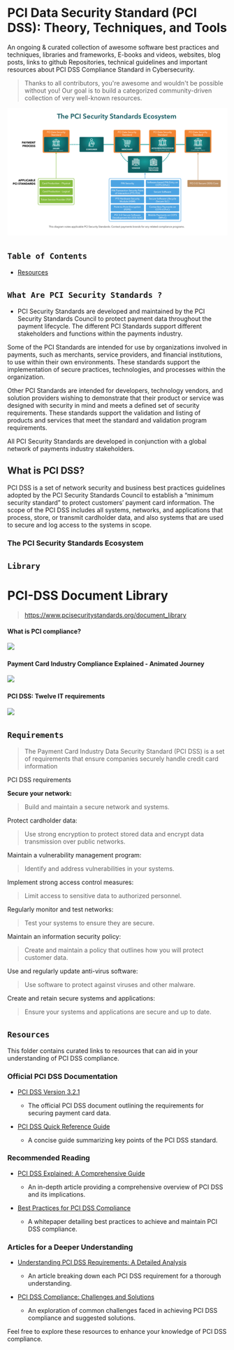 # PCI Data Security Standard (PCI DSS): Theory, Techniques, and Tools


An ongoing & curated collection of awesome software best practices and techniques, libraries and frameworks, E-books and videos, websites, blog posts, links to github Repositories, technical guidelines and important resources about  PCI DSS Compliance Standard in Cybersecurity.
> Thanks to all contributors, you're awesome and wouldn't be possible without you! Our goal is to build a categorized community-driven collection of very well-known resources.


![ecossytem](https://github.com/paulveillard/cybersecurity-pci-dss-compliance/blob/main/img/pci_security_standard_ecosystem.png)

## `Table of Contents`
- [Resources](#resources)


## `What Are PCI Security Standards ?`
- PCI Security Standards are developed and maintained by the PCI Security Standards Council to protect payment data throughout the payment lifecycle. The different PCI Standards support different stakeholders and functions within the payments industry.

Some of the PCI Standards are intended for use by organizations involved in payments, such as merchants, service providers, and financial institutions, to use within their own environments. These standards support the implementation of secure practices, technologies, and processes within the organization.

Other PCI Standards are intended for developers, technology vendors, and solution providers wishing to demonstrate that their product or service was designed with security in mind and meets a defined set of security requirements. These standards support the validation and listing of products and services that meet the standard and validation program requirements.

All PCI Security Standards are developed in conjunction with a global network of payments industry stakeholders.


## What is PCI DSS?
PCI DSS is a set of network security and business best practices guidelines adopted by the PCI Security Standards Council to establish a “minimum security standard” to protect customers’ payment card information. The scope of the PCI DSS includes all systems, networks, and applications that process, store, or transmit cardholder data, and also systems that are used to secure and log access to the systems in scope.


### The PCI Security Standards Ecosystem

## `Library`

PCI-DSS Document Library
========================
> https://www.pcisecuritystandards.org/document_library

#### What is PCI compliance?
[![](https://i.ytimg.com/vi/b6xplJbic6s/hqdefault.jpg)](https://www.youtube.com/watch?v=b6xplJbic6s)

#### Payment Card Industry Compliance Explained - Animated Journey
[![](https://i.ytimg.com/vi/4MRKENpQqs8/hqdefault.jpg)](https://www.youtube.com/watch?v=4MRKENpQqs8)

#### PCI DSS: Twelve IT requirements
[![](https://i.ytimg.com/vi/HiN93kp6Dgc/hqdefault.jpg)](https://www.youtube.com/watch?v=HiN93kp6Dgc)

## `Requirements`
> The Payment Card Industry Data Security Standard (PCI DSS) is a set of requirements that ensure companies securely handle credit card information

PCI DSS requirements

**Secure your network:**
> Build and maintain a secure network and systems.

Protect cardholder data: 
> Use strong encryption to protect stored data and encrypt data transmission over public networks.
 
Maintain a vulnerability management program:
> Identify and address vulnerabilities in your systems.

Implement strong access control measures:
> Limit access to sensitive data to authorized personnel.

Regularly monitor and test networks: 
> Test your systems to ensure they are secure.

Maintain an information security policy:
> Create and maintain a policy that outlines how you will protect customer data. 

Use and regularly update anti-virus software: 

> Use software to protect against viruses and other malware.

Create and retain secure systems and applications:

> Ensure your systems and applications are secure and up to date.





## `Resources`

This folder contains curated links to resources that can aid in your understanding of PCI DSS compliance.

### Official PCI DSS Documentation

- [PCI DSS Version 3.2.1](https://www.pcisecuritystandards.org/documents/PCI_DSS_v3-2-1.pdf)
  - The official PCI DSS document outlining the requirements for securing payment card data.

- [PCI DSS Quick Reference Guide](https://www.pcisecuritystandards.org/documents/PCI_DSS_Quick_Reference_Guide.pdf)
  - A concise guide summarizing key points of the PCI DSS standard.

### Recommended Reading

- [PCI DSS Explained: A Comprehensive Guide](https://www.itgovernance.eu/blog/en/a-guide-to-the-4-pci-dss-compliance-levels)
  - An in-depth article providing a comprehensive overview of PCI DSS and its implications.

- [Best Practices for PCI DSS Compliance](https://www.bluefin.com/bluefin-news/12-best-practices-pci-dss-compliance/)
  - A whitepaper detailing best practices to achieve and maintain PCI DSS compliance.

### Articles for a Deeper Understanding

- [Understanding PCI DSS Requirements: A Detailed Analysis](https://www.endpointprotector.com/blog/pci-dss-compliance-what-is-pci-dss-requirements-best-practices/)
  - An article breaking down each PCI DSS requirement for a thorough understanding.

- [PCI DSS Compliance: Challenges and Solutions](https://cipher.com/blog/top-5-challenges-of-pci-dss-compliance/)
  - An exploration of common challenges faced in achieving PCI DSS compliance and suggested solutions.

Feel free to explore these resources to enhance your knowledge of PCI DSS compliance.


